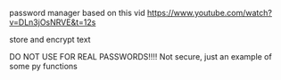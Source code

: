 password manager based on this vid https://www.youtube.com/watch?v=DLn3jOsNRVE&t=12s

store and encrypt text

DO NOT USE FOR REAL PASSWORDS!!!! Not secure, just an example of some py functions
